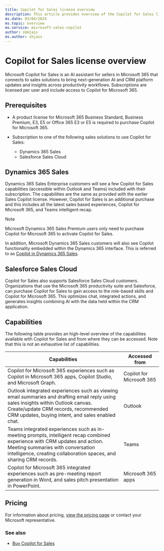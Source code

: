 ```yaml
---
title: Copilot for Sales license overview
description: This article provides overview of the Copilot for Sales license.
ms.date: 03/04/2024
ms.topic: overview
ms.service: microsoft-sales-copilot
author: sbmjais
ms.author: shjais
---
```


# Copilot for Sales license overview

Microsoft Copilot for Sales is an AI assistant for sellers in Microsoft 365 that connects to sales solutions to bring next-generation AI and CRM platform updates and insights across productivity workflows. Subscriptions are licensed per user and include access to Copilot for Microsoft 365.

## Prerequisites

- A product license for Microsoft 365 Business Standard, Business Premium, E3, E5 or Office 365 E3 or E5 is required to purchase Copilot for Microsoft 365. 

- Subscription to one of the following sales solutions to use Copilot for Sales:
  - Dynamics 365 Sales
  - Salesforce Sales Cloud

## Dynamics 365 Sales

Dynamics 365 Sales Enterprise customers will see a few Copilot for Sales capabilities (accessible within Outlook and Teams) included with their subscription. The capabilities are the same as provided with the earlier Sales Copilot license. However, Copilot for Sales is an additional purchase and this includes all the latest sales based experiences, Copilot for Microsoft 365, and Teams intelligent recap.

> [!NOTE]
> Microsoft Dynamics 365 Sales Premium users only need to purchase Copilot for Microsoft 365 to activate Copilot for Sales. 

In addition, Microsoft Dynamics 365 Sales customers will also see Copilot functionality embedded within the Dynamics 365 interface. This is referred to as [Copilot in Dynamics 365 Sales](/dynamics365/sales/copilot-overview). 

## Salesforce Sales Cloud

Copilot for Sales also supports Salesforce Sales Cloud customers. Organizations that use the Microsoft 365 productivity suite and Salesforce, can purchase Copilot for Sales to gain access to the role-based skills and Copilot for Microsoft 365. This optimizes chat, integrated actions, and generates insights combining AI with the data held within the CRM application.

## Capabilities

The following table provides an high-level overview of the capabilities available with Copilot for Sales and from where they can be accessed. Note that this is not an exhaustive list of capabilities.

|Capabilities|Accessed from|
|------------|-------------|
|Copilot for Microsoft 365 experiences such as Copilot in Microsoft 365 apps, Copilot Studio, and Microsoft Graph. |Copilot for Microsoft 365|
|Outlook integrated experiences such as viewing email summaries and drafting email reply using sales insights within Outlook canvas. <br> Create/update CRM records, recommended CRM updates, buying intent, and sales enabled chat.  |Outlook|
|Teams integrated experiences such as in-meeting prompts, intelligent recap combined experience with CRM updates and action. <br>Meeting summaries with conversation intelligence, creating collaboration spaces, and sharing CRM records. |Teams|
|Copilot for Microsoft 365 integrated experiences such as pre-meeting report generation in Word, and sales pitch presentation in PowerPoint. |Microsoft 365 apps|

## Pricing

For information about pricing, [view the pricing page](https://www.microsoft.com/ai/microsoft-sales-copilot#featuresandpricing) or contact your Microsoft representative.

### See also

- [Buy Copilot for Sales](buy-license.md)